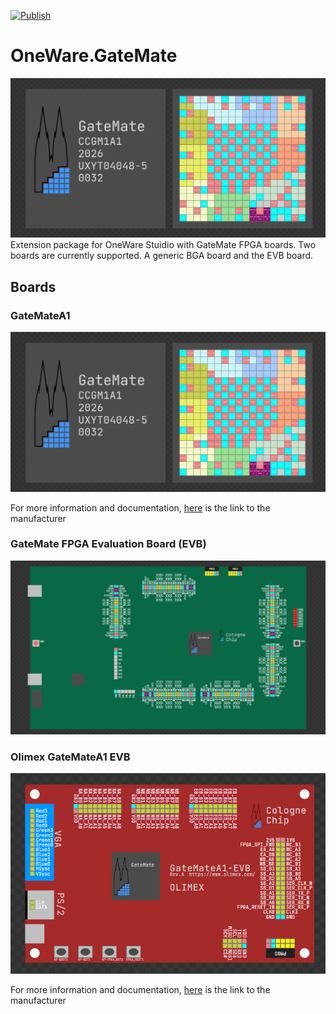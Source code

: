 [![Publish](https://github.com/swittlich/OneWare.GateMate/actions/workflows/publish.yml/badge.svg)](https://github.com/swittlich/OneWare.GateMate/actions/workflows/publish.yml)
# OneWare.GateMate
![Icon](https://raw.githubusercontent.com/swittlich/OneWare.GateMate/main/Icon.png)
Extension package for OneWare Stuidio with GateMate FPGA boards. Two boards are currently supported. A generic BGA board and the EVB board. 

## Boards

### GateMateA1
![Icon](https://raw.githubusercontent.com/swittlich/OneWare.GateMate/main/Examples/GateMateA1.png)

For more information and documentation, [here](https://colognechip.com/programmable-logic/gatemate/) is the link to the manufacturer 

### GateMate FPGA Evaluation Board (EVB)
![Icon](https://raw.githubusercontent.com/swittlich/OneWare.GateMate/main/Examples/GateMateEVB.png)

### Olimex GateMateA1 EVB
![Icon](https://raw.githubusercontent.com/swittlich/OneWare.GateMate/main/Examples/OlimexGateMateA1EVB.png)

For more information and documentation, [here](https://colognechip.com/programmable-logic/gatemate-evaluation-board/) is the link to the manufacturer 